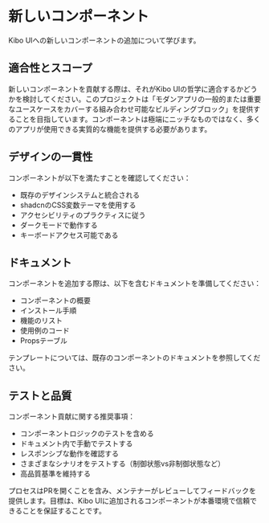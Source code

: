 # 新しいコンポーネント

Kibo UIへの新しいコンポーネントの追加について学びます。

## 適合性とスコープ

新しいコンポーネントを貢献する際は、それがKibo UIの哲学に適合するかどうかを検討してください。このプロジェクトは「モダンアプリの一般的または重要なユースケースをカバーする組み合わせ可能なビルディングブロック」を提供することを目指しています。コンポーネントは極端にニッチなものではなく、多くのアプリが使用できる実質的な機能を提供する必要があります。

## デザインの一貫性

コンポーネントが以下を満たすことを確認してください：
- 既存のデザインシステムと統合される
- shadcnのCSS変数テーマを使用する
- アクセシビリティのプラクティスに従う
- ダークモードで動作する
- キーボードアクセス可能である

## ドキュメント

コンポーネントを追加する際は、以下を含むドキュメントを準備してください：
- コンポーネントの概要
- インストール手順
- 機能のリスト
- 使用例のコード
- Propsテーブル

テンプレートについては、既存のコンポーネントのドキュメントを参照してください。

## テストと品質

コンポーネント貢献に関する推奨事項：
- コンポーネントロジックのテストを含める
- ドキュメント内で手動でテストする
- レスポンシブな動作を確認する
- さまざまなシナリオをテストする（制御状態vs非制御状態など）
- 高品質基準を維持する

プロセスはPRを開くことを含み、メンテナーがレビューしてフィードバックを提供します。目標は、Kibo UIに追加されるコンポーネントが本番環境で信頼できることを保証することです。
